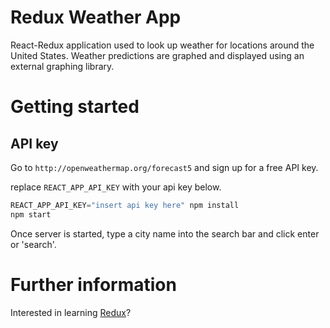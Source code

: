# Redux Weather App

React-Redux application used to look up weather for locations around the United States. Weather predictions are graphed and displayed using an external graphing library.

# Getting started

## API key

Go to `http://openweathermap.org/forecast5` and sign up for a free API key.

replace `REACT_APP_API_KEY` with your api key below.

```javascript
REACT_APP_API_KEY="insert api key here" npm install
npm start
```
Once server is started, type a city name into the search bar and click enter or 'search'.

# Further information

Interested in learning [Redux](https://www.udemy.com/react-redux/)?
